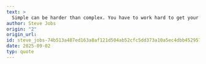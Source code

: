 ```yaml
---
text: >
  Simple can be harder than complex. You have to work hard to get your thinking clean to make it simple. But it’s worth it in the end, because once you get there you can move mountains.
author: Steve Jobs
origin: "2"
origin_url: 
id: steve_jobs-74b513a487ed163a8af121d504ab52cfc5dd373a10a5ec4dbb4529574e75c09e
date: 2025-09-02
typ: quote
---
```

